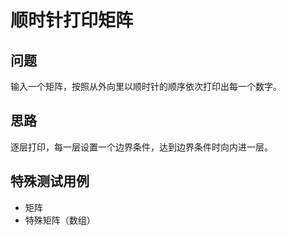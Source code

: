 # 顺时针打印矩阵

## 问题

输入一个矩阵，按照从外向里以顺时针的顺序依次打印出每一个数字。

## 思路

逐层打印，每一层设置一个边界条件，达到边界条件时向内进一层。

## 特殊测试用例

- 矩阵
- 特殊矩阵（数组）
